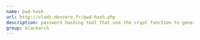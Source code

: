 ```yaml
---
name: pwd-hash
url: http://vladz.devzero.fr/pwd-hash.php
description: password hashing tool that use the crypt function to generate the hash of a string given on standard input. URL : http://vladz.devzero.fr/pwd-hash.php Groups : blackarch blackarch-crypto
group: blackarch
---
```

